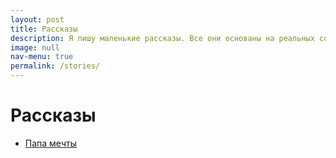```yaml
---
layout: post
title: Рассказы
description: Я пишу маленькие рассказы. Все они основаны на реальных событиях.
image: null
nav-menu: true
permalink: /stories/
---
```


# Рассказы

* [Папа мечты](2020-11-25-papa-mechty.md)

